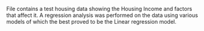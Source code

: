 File contains a test housing data showing the Housing Income and factors that affect it. A regression analysis was performed on the data using various models of which the best proved to be the Linear regression model.

